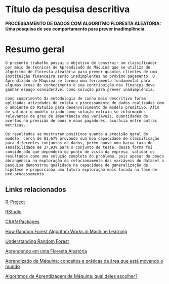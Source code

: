 # Título da pesquisa descritiva
**PROCESSAMENTO DE DADOS COM ALGORITMO FLORESTA ALEATÓRIA: Uma pesquisa de seu comportamento para prever inadimplência.**

# Resumo geral
    O presente trabalho possui o objetivo de construir um classificador por meio de técnicas de Aprendizado de Máquina que se utiliza do algoritmo de floresta aleatória para prever quantos clientes de uma instituição financeira serão inadimplentes no próximo pagamento. O Aprendizado de Máquina se tornou uma ferramenta fundamental para algumas áreas do conhecimento e sua contribuição nas finanças deve ganhar espaço considerável como solução para prever inadimplência.
  
    Como cumprimento da metodologia de cunho mais descritivo foram aplicadas atividades de coleta e processamento de dados realizadas com o ambiente do RStudio para desenvolvimento do modelo preditivo. Afim de validar o modelo criado como solução extraiu-se informações relevantes de grau de importância das variáveis, quantidades de acertos na previsão de bons e maus pagadores, acurácia entre outras métricas.
  
    Os resultados se mostraram positivos quanto a precisão geral do modelo, cerca de 81,67% provando sua boa capacidade de classificação para diferentes conjuntos de dados, porém houve uma baixa taxa de sensibilidade de 37,93% para o conjunto de teste, dessa forma foi considerado que dependerá do ponto de vista da empresa  validar os resultados como uma solução completa do problema, pois apesar da pouca abrangência na exploração do relacionamento das variáveis do dataset a pesquisa demonstrou qualidade na capacidade de generalização de hipótese e proporciona uma futura exploração mais focada na fase de pré-processamento.


## Links relacionados

[R-Project](https://www.r-project.org)

[RStudio](https://rstudio.com/products/rstudio/#rstudio-desktop)

[CRAN Packages](https://cran.r-project.org/web/packages/available_packages_by_date.html)

[How Random Forest Algorithm Works in Machine Learning](https://synced.medium.com/how-random-forest-algorithm-works-in-machine-learning-3c0fe15b6674)

[Understanding Random Forest](https://towardsdatascience.com/understanding-random-forest-58381e0602d2)

[Aprendendo em uma Floresta Aleatória](https://medium.com/machina-sapiens/o-algoritmo-da-floresta-aleat%C3%B3ria-3545f6babdf8)

[Aprendizado de Máquina: conceitos e práticas da área que está movendo o mundo](https://www.profissionaisti.com.br/aprendizado-de-maquina-conceitos-e-praticas-da-area-que-esta-movendo-o-mundo/)

[Algoritmos de Aprendizagem de Máquina: qual deles escolher?](https://medium.com/machina-sapiens/algoritmos-de-aprendizagem-de-m%C3%A1quina-qual-deles-escolher-67040ad68737)
